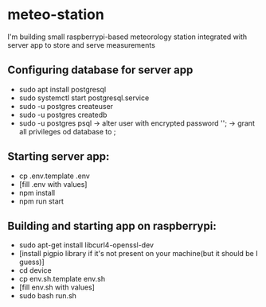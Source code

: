 # meteo-station
I'm building small raspberrypi-based meteorology station integrated with server app to store and serve measurements

## Configuring database for server app
- sudo apt install postgresql
- sudo systemctl start postgresql.service
- sudo -u postgres createuser <username>
- sudo -u postgres createdb <dbname>
- sudo -u postgres psql
-> alter user <username> with encrypted password '<password>';
-> grant all privileges od database <dbname> to <username>;

## Starting server app:
- cp .env.template .env
- [fill .env with values]
- npm install
- npm run start

## Building and starting app on raspberrypi:
- sudo apt-get install libcurl4-openssl-dev
- [install pigpio library if it's not present on your machine(but it should be I guess)]
- cd device
- cp env.sh.template env.sh
- [fill env.sh with values]
- sudo bash run.sh
